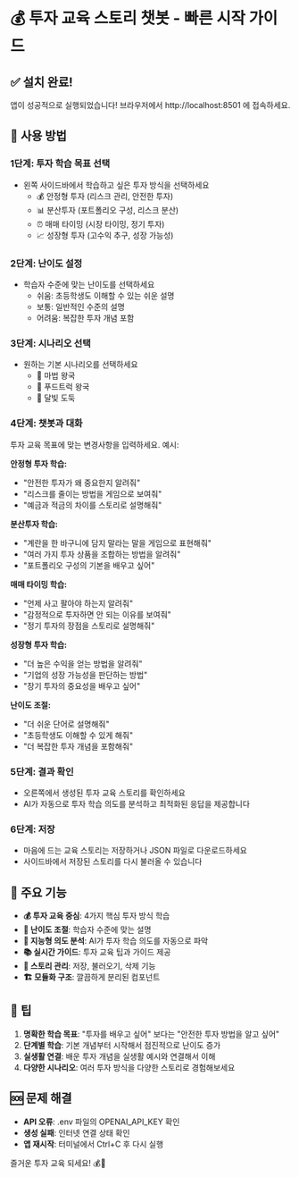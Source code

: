 # 💰 투자 교육 스토리 챗봇 - 빠른 시작 가이드

## ✅ 설치 완료!

앱이 성공적으로 실행되었습니다! 브라우저에서 http://localhost:8501 에 접속하세요.

## 🚀 사용 방법

### 1단계: 투자 학습 목표 선택
- 왼쪽 사이드바에서 학습하고 싶은 투자 방식을 선택하세요
  - 💰 안정형 투자 (리스크 관리, 안전한 투자)
  - 📊 분산투자 (포트폴리오 구성, 리스크 분산)
  - ⏰ 매매 타이밍 (시장 타이밍, 정기 투자)
  - 📈 성장형 투자 (고수익 추구, 성장 가능성)

### 2단계: 난이도 설정
- 학습자 수준에 맞는 난이도를 선택하세요
  - 쉬움: 초등학생도 이해할 수 있는 쉬운 설명
  - 보통: 일반적인 수준의 설명
  - 어려움: 복잡한 투자 개념 포함

### 3단계: 시나리오 선택
- 원하는 기본 시나리오를 선택하세요
  - 🏰 마법 왕국
  - 🚚 푸드트럭 왕국  
  - 🌙 달빛 도둑

### 4단계: 챗봇과 대화
투자 교육 목표에 맞는 변경사항을 입력하세요. 예시:

**안정형 투자 학습:**
- "안전한 투자가 왜 중요한지 알려줘"
- "리스크를 줄이는 방법을 게임으로 보여줘"
- "예금과 적금의 차이를 스토리로 설명해줘"

**분산투자 학습:**
- "계란을 한 바구니에 담지 말라는 말을 게임으로 표현해줘"
- "여러 가지 투자 상품을 조합하는 방법을 알려줘"
- "포트폴리오 구성의 기본을 배우고 싶어"

**매매 타이밍 학습:**
- "언제 사고 팔아야 하는지 알려줘"
- "감정적으로 투자하면 안 되는 이유를 보여줘"
- "정기 투자의 장점을 스토리로 설명해줘"

**성장형 투자 학습:**
- "더 높은 수익을 얻는 방법을 알려줘"
- "기업의 성장 가능성을 판단하는 방법"
- "장기 투자의 중요성을 배우고 싶어"

**난이도 조절:**
- "더 쉬운 단어로 설명해줘"
- "초등학생도 이해할 수 있게 해줘"
- "더 복잡한 투자 개념을 포함해줘"

### 5단계: 결과 확인
- 오른쪽에서 생성된 투자 교육 스토리를 확인하세요
- AI가 자동으로 투자 학습 의도를 분석하고 최적화된 응답을 제공합니다

### 6단계: 저장
- 마음에 드는 교육 스토리는 저장하거나 JSON 파일로 다운로드하세요
- 사이드바에서 저장된 스토리를 다시 불러올 수 있습니다

## 🔧 주요 기능

- **💰 투자 교육 중심**: 4가지 핵심 투자 방식 학습
- **🎯 난이도 조절**: 학습자 수준에 맞는 설명
- **🧠 지능형 의도 분석**: AI가 투자 학습 의도를 자동으로 파악
- **📚 실시간 가이드**: 투자 교육 팁과 가이드 제공
- **💾 스토리 관리**: 저장, 불러오기, 삭제 기능
- **🏗️ 모듈화 구조**: 깔끔하게 분리된 컴포넌트

## 🎯 팁

1. **명확한 학습 목표**: "투자를 배우고 싶어" 보다는 "안전한 투자 방법을 알고 싶어"
2. **단계별 학습**: 기본 개념부터 시작해서 점진적으로 난이도 증가
3. **실생활 연결**: 배운 투자 개념을 실생활 예시와 연결해서 이해
4. **다양한 시나리오**: 여러 투자 방식을 다양한 스토리로 경험해보세요

## 🆘 문제 해결

- **API 오류**: .env 파일의 OPENAI_API_KEY 확인
- **생성 실패**: 인터넷 연결 상태 확인
- **앱 재시작**: 터미널에서 Ctrl+C 후 다시 실행

즐거운 투자 교육 되세요! 💰🌟

